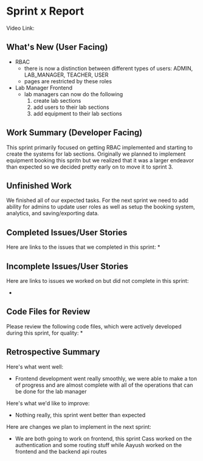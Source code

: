 # Sprint x Report 
Video Link: 
## What's New (User Facing)
 * RBAC
    - there is now a distinction between different types of users: ADMIN, LAB_MANAGER, TEACHER, USER
    - pages are restricted by these roles
 * Lab Manager Frontend
    - lab managers can now do the following
      1. create lab sections
      2. add users to their lab sections
      3. add equipment to their lab sections

## Work Summary (Developer Facing)
This sprint primarily focused on getting RBAC implemented and starting to create the systems for lab sections. Originally we planned to implement equipment booking this spritn but we realized that it was a larger endeavor than expected so we decided pretty early on to move it to sprint 3.

## Unfinished Work
We finished all of our expected tasks. For the next sprint we need to add ability for admins to update user roles as well as setup the booking system, analytics, and saving/exporting data.

## Completed Issues/User Stories
Here are links to the issues that we completed in this sprint:
 * 
 
 ## Incomplete Issues/User Stories
 Here are links to issues we worked on but did not complete in this sprint:

 * 

## Code Files for Review
Please review the following code files, which were actively developed during this sprint, for quality:
 * 
 
## Retrospective Summary
Here's what went well:
  * Frontend development went really smoothly, we were able to make a ton of progress and are almost complete with all of the operations that can be done for the lab manager
 
Here's what we'd like to improve:
  * Nothing really, this sprint went better than expected
  
Here are changes we plan to implement in the next sprint:
   * We are both going to work on frontend, this sprint Cass worked on the authentication and some routing stuff while Aayush worked on the frontend and the backend api routes
